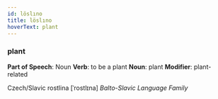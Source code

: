 ```yaml
---
id: löslıno
title: löslıno
hoverText: plant
---
```


### plant

**Part of Speech**: Noun
**Verb**: to be a plant
**Noun**: plant
**Modifier**: plant-related

Czech/Slavic rostlina [ˈrostlɪna]
*Balto-Slavic Language Family*